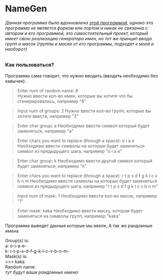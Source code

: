 # NameGen

###### Данная программа была вдохновлена [этой программой](https://github.com/yiotro/NiceNameGen), однако эта программа не является форком или портом и никак не связанна с автором и его программой, это самостоятельный проект, который имеет свою реализацию генератора имен, но тот же принцип ввода групп и масок (группы и маски от его программы, подходят к моей и наоборот)

### Как пользоваться?

Программа сама говорит, что нужно вводить (вводить необходимо без кавычек):

> Enter num of random name: 8  
Нужно ввести кол-во имен, которые вы хотите что бы сгенерировались, например "8"

> Input num of groups: 2
Нужно ввести кол-во групп, которые вы хотите ввести, например "2"

> Enter char group: a
Необходимо ввести символ который будет заменяться, например "a"

> Enter chars you want to replace (through a space): o i a e
Необходимо ввести символы на которые будет заменяться символ из предыдущего шага, например "o i a e"

> Enter char group: k
Необходимо ввести другой символ который будет заменяться, например "k"

> Enter chars you want to replace (through a space): r t p s d f g k l c v b n m
Необходимо ввести символы на которые будет заменяться символ из предыдущего шага, например "r t p s d f g k l c v b n m"

> Input num of mask: 1
Необходимо ввести кол-во масок, например "1"

> Enter mask: kaka
Необходимо ввести маску, которая будет заменяться на символы групп, например "kaka"

Программа выведет данные которые мы ввели, А так же рандомные имена

Group(s) is:  
a: o-i-a-e-  
k: r-t-p-s-d-f-g-k-l-c-v-b-n-m-  
Mask(s) is:  
\>\>\> kaka  
Random name:   
*тут будут ваши рандомные имена*


